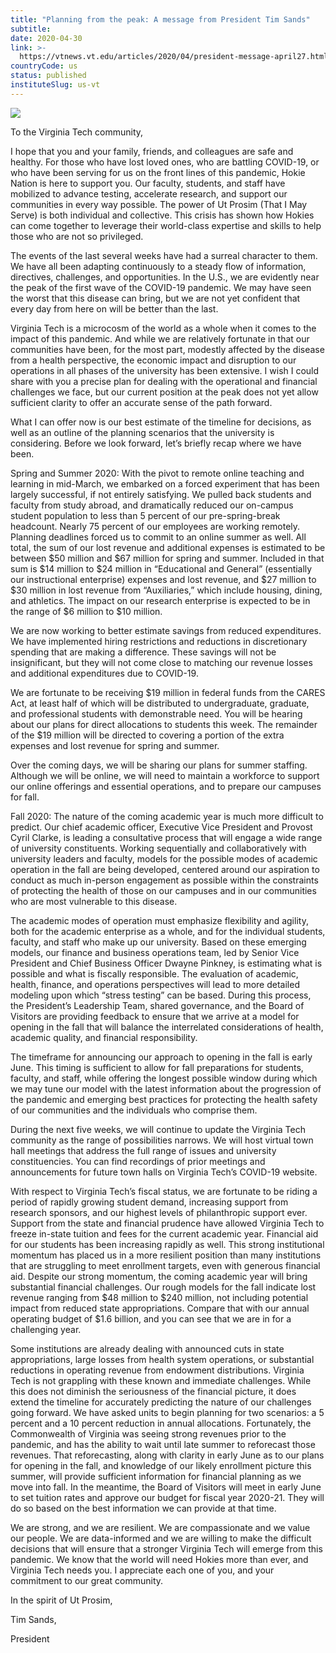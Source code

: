 ```yaml
---
title: "Planning from the peak: A message from President Tim Sands"
subtitle: 
date: 2020-04-30
link: >-
  https://vtnews.vt.edu/articles/2020/04/president-message-april27.html
countryCode: us
status: published
instituteSlug: us-vt
---
```

![](https://www.vtnews.vt.edu/content/vtnews_vt_edu/en/articles/2020/04/president-message-april27.transform/l-medium/image.jpg)

To the Virginia Tech community,

I hope that you and your family, friends, and colleagues are safe and healthy. For those who have lost loved ones, who are battling COVID-19, or who have been serving for us on the front lines of this pandemic, Hokie Nation is here to support you. Our faculty, students, and staff have mobilized to advance testing, accelerate research, and support our communities in every way possible. The power of Ut Prosim (That I May Serve) is both individual and collective. This crisis has shown how Hokies can come together to leverage their world-class expertise and skills to help those who are not so privileged.

The events of the last several weeks have had a surreal character to them. We have all been adapting continuously to a steady flow of information, directives, challenges, and opportunities. In the U.S., we are evidently near the peak of the first wave of the COVID-19 pandemic. We may have seen the worst that this disease can bring, but we are not yet confident that every day from here on will be better than the last.

Virginia Tech is a microcosm of the world as a whole when it comes to the impact of this pandemic. And while we are relatively fortunate in that our communities have been, for the most part, modestly affected by the disease from a health perspective, the economic impact and disruption to our operations in all phases of the university has been extensive. I wish I could share with you a precise plan for dealing with the operational and financial challenges we face, but our current position at the peak does not yet allow sufficient clarity to offer an accurate sense of the path forward.

What I can offer now is our best estimate of the timeline for decisions, as well as an outline of the planning scenarios that the university is considering. Before we look forward, let’s briefly recap where we have been.

Spring and Summer 2020: With the pivot to remote online teaching and learning in mid-March, we embarked on a forced experiment that has been largely successful, if not entirely satisfying. We pulled back students and faculty from study abroad, and dramatically reduced our on-campus student population to less than 5 percent of our pre-spring-break headcount. Nearly 75 percent of our employees are working remotely. Planning deadlines forced us to commit to an online summer as well. All total, the sum of our lost revenue and additional expenses is estimated to be between $50 million and $67 million for spring and summer. Included in that sum is $14 million to $24 million in “Educational and General” (essentially our instructional enterprise) expenses and lost revenue, and $27 million to $30 million in lost revenue from “Auxiliaries,” which include housing, dining, and athletics. The impact on our research enterprise is expected to be in the range of $6 million to $10 million.

We are now working to better estimate savings from reduced expenditures. We have implemented hiring restrictions and reductions in discretionary spending that are making a difference. These savings will not be insignificant, but they will not come close to matching our revenue losses and additional expenditures due to COVID-19.

We are fortunate to be receiving $19 million in federal funds from the CARES Act, at least half of which will be distributed to undergraduate, graduate, and professional students with demonstrable need. You will be hearing about our plans for direct allocations to students this week. The remainder of the $19 million will be directed to covering a portion of the extra expenses and lost revenue for spring and summer.

Over the coming days, we will be sharing our plans for summer staffing. Although we will be online, we will need to maintain a workforce to support our online offerings and essential operations, and to prepare our campuses for fall.

Fall 2020: The nature of the coming academic year is much more difficult to predict. Our chief academic officer, Executive Vice President and Provost Cyril Clarke, is leading a consultative process that will engage a wide range of university constituents. Working sequentially and collaboratively with university leaders and faculty, models for the possible modes of academic operation in the fall are being developed, centered around our aspiration to conduct as much in-person engagement as possible within the constraints of protecting the health of those on our campuses and in our communities who are most vulnerable to this disease.

The academic modes of operation must emphasize flexibility and agility, both for the academic enterprise as a whole, and for the individual students, faculty, and staff who make up our university. Based on these emerging models, our finance and business operations team, led by Senior Vice President and Chief Business Officer Dwayne Pinkney, is estimating what is possible and what is fiscally responsible. The evaluation of academic, health, finance, and operations perspectives will lead to more detailed modeling upon which “stress testing” can be based. During this process, the President’s Leadership Team, shared governance, and the Board of Visitors are providing feedback to ensure that we arrive at a model for opening in the fall that will balance the interrelated considerations of health, academic quality, and financial responsibility.

The timeframe for announcing our approach to opening in the fall is early June. This timing is sufficient to allow for fall preparations for students, faculty, and staff, while offering the longest possible window during which we may tune our model with the latest information about the progression of the pandemic and emerging best practices for protecting the health safety of our communities and the individuals who comprise them.

During the next five weeks, we will continue to update the Virginia Tech community as the range of possibilities narrows. We will host virtual town hall meetings that address the full range of issues and university constituencies. You can find recordings of prior meetings and announcements for future town halls on Virginia Tech’s COVID-19 website.

With respect to Virginia Tech’s fiscal status, we are fortunate to be riding a period of rapidly growing student demand, increasing support from research sponsors, and our highest levels of philanthropic support ever. Support from the state and financial prudence have allowed Virginia Tech to freeze in-state tuition and fees for the current academic year. Financial aid for our students has been increasing rapidly as well. This strong institutional momentum has placed us in a more resilient position than many institutions that are struggling to meet enrollment targets, even with generous financial aid. Despite our strong momentum, the coming academic year will bring substantial financial challenges. Our rough models for the fall indicate lost revenue ranging from $48 million to $240 million, not including potential impact from reduced state appropriations. Compare that with our annual operating budget of $1.6 billion, and you can see that we are in for a challenging year.

Some institutions are already dealing with announced cuts in state appropriations, large losses from health system operations, or substantial reductions in operating revenue from endowment distributions. Virginia Tech is not grappling with these known and immediate challenges. While this does not diminish the seriousness of the financial picture, it does extend the timeline for accurately predicting the nature of our challenges going forward. We have asked units to begin planning for two scenarios: a 5 percent and a 10 percent reduction in annual allocations. Fortunately, the Commonwealth of Virginia was seeing strong revenues prior to the pandemic, and has the ability to wait until late summer to reforecast those revenues. That reforecasting, along with clarity in early June as to our plans for opening in the fall, and knowledge of our likely enrollment picture this summer, will provide sufficient information for financial planning as we move into fall. In the meantime, the Board of Visitors will meet in early June to set tuition rates and approve our budget for fiscal year 2020-21. They will do so based on the best information we can provide at that time.

We are strong, and we are resilient. We are compassionate and we value our people. We are data-informed and we are willing to make the difficult decisions that will ensure that a stronger Virginia Tech will emerge from this pandemic. We know that the world will need Hokies more than ever, and Virginia Tech needs you. I appreciate each one of you, and your commitment to our great community.

In the spirit of Ut Prosim,

Tim Sands,

President